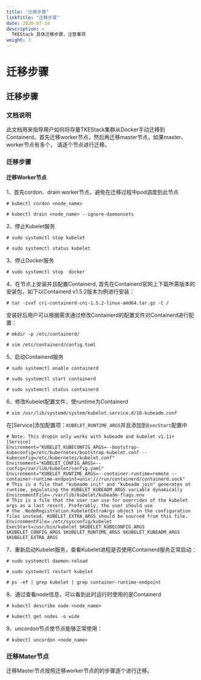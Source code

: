 ```yaml
---
title: "迁移步骤"
linkTitle: "迁移步骤"
date: 2020-07-14
description: >
  TKEStack 具体迁移步骤，注意事项
weight: 3
---
```


# 迁移步骤

## 迁移步骤

### 文档说明

   此文档用来指导用户如何将存量TKEStack集群从Docker手动迁移到Containerd。首先迁移worker节点，然后再迁移master节点，如果master、worker节点有多个，
请逐个节点进行迁移。

### 迁移步骤
#### 迁移Worker节点
1、首先cordon、drain worker节点，避免在迁移过程中pod调度到此节点
```
# kubectl cordon <node_name>
```
```
# kubectl drain <node_name> --ignore-daemonsets
``` 
2、停止Kubelet服务
```
# sudo systemctl stop kubelet
```
```
# sudo systemctl status kubelet
```
3、停止Docker服务
```
# sudo systemctl stop  docker
```
4、在节点上安装并且配置Containerd,
首先在Containerd官网上下载所需版本的安装包，如下以Containerd v1.5.2版本为例进行安装：
```
# tar -zvxf cri-containerd-cni-1.5.2-linux-amd64.tar.gz -C /
```
安装好后用户可以根据需求通过修改Containerd的配置文件对Containerd进行配置：
```
# mkdir -p /etc/containerd/
```
```
# vim /etc/containerd/config.toml
```
5、启动Containerd服务
```
# sudo systemctl enable containerd
```
```
# sudo systemctl start containerd
```
```
# sudo systemctl status containerd
```
6、修改Kubelet配置文件，使runtime为Containerd
```
# vim /usr/lib/systemd/system/kubelet.service.d/10-kubeadm.conf
```
在[Service]添加配置项：`KUBELET_RUNTIME_ARGS`并且添加到`ExecStart`配置中
```
# Note: This dropin only works with kubeadm and kubelet v1.11+
[Service]
Environment="KUBELET_KUBECONFIG_ARGS=--bootstrap-kubeconfig=/etc/kubernetes/bootstrap-kubelet.conf --kubeconfig=/etc/kubernetes/kubelet.conf"
Environment="KUBELET_CONFIG_ARGS=--config=/var/lib/kubelet/config.yaml"
Environment="KUBELET_RUNTIME_ARGS=--container-runtime=remote --container-runtime-endpoint=unix:///run/containerd/containerd.sock"
# This is a file that "kubeadm init" and "kubeadm join" generates at runtime, populating the KUBELET_KUBEADM_ARGS variable dynamically
EnvironmentFile=-/var/lib/kubelet/kubeadm-flags.env
# This is a file that the user can use for overrides of the kubelet args as a last resort. Preferably, the user should use
# the .NodeRegistration.KubeletExtraArgs object in the configuration files instead. KUBELET_EXTRA_ARGS should be sourced from this file.
EnvironmentFile=-/etc/sysconfig/kubelet
ExecStart=/usr/bin/kubelet $KUBELET_KUBECONFIG_ARGS $KUBELET_CONFIG_ARGS $KUBELET_RUNTIME_ARGS $KUBELET_KUBEADM_ARGS $KUBELET_EXTRA_ARGS
```
7、重新启动Kubelet服务，查看Kubelet进程是否使用Containerd服务正常启动：
```
# sudo systemctl daemon-reload 
```
```
# sudo systemctl restart kubelet
```
```
# ps -ef | grep kubelet | grep container-runtime-endpoint
```
8、通过查看node信息，可以看到此时运行时使用的是Containerd
```
# kubectl describe node <node_name>
```
```
# kubectl get nodes -o wide
```
9、uncordon节点使节点能够正常使用：
```
# kubectl uncordon <node_name>
```

### 迁移Mater节点
迁移Master节点按照迁移worker节点的的步骤逐个进行迁移。
